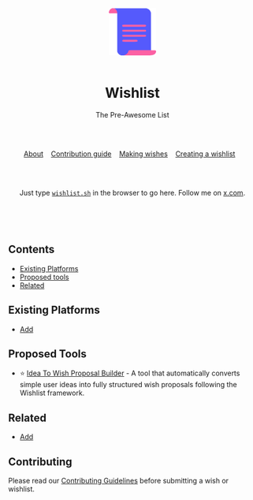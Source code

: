 <div align="center">
	<img width="96" height="96" src="media/logo-colored.svg" alt="Wishlist">
	<br>
	<br>
	<h1>Wishlist</h1>
	<p>The Pre-Awesome List</p>
	<br>
	<br>
</div>
<p align="center">
	<a href="manifesto.md">About</a>&nbsp;&nbsp;&nbsp;
	<a href="contributing.md">Contribution guide</a>&nbsp;&nbsp;&nbsp;
	<a href="create-wish.md">Making wishes</a>&nbsp;&nbsp;&nbsp;
	<a href="create-list.md">Creating a wishlist</a>&nbsp;&nbsp;&nbsp;
</p>
<br>
<br>
<p align="center">
	Just type <a href="https://wishlist.sh"><code>wishlist.sh</code></a> in the browser to go here. Follow me on <a href="https://x.com/bart_ohm">x.com</a>.
</p>
<br>
<br>
<br>

## Contents

- [Existing Platforms](#existing-platforms)
- [Proposed tools](#proposed-tools)
- [Related](#related)

## Existing Platforms

- [Add](contributing.md)

## Proposed Tools

- ⭐ [Idea To Wish Proposal Builder](https://gist.github.com/unameit10000000/b86317c7800e7a54b11a53769510ef04) - A tool that automatically converts simple user ideas into fully structured wish proposals following the Wishlist framework.

## Related

- [Add](contributing.md)

## Contributing

Please read our [Contributing Guidelines](contributing.md) before submitting a wish or wishlist.